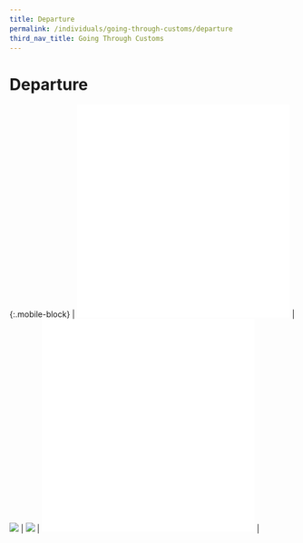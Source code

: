 ```yaml
---
title: Departure
permalink: /individuals/going-through-customs/departure
third_nav_title: Going Through Customs
---
```


# Departure

{:.mobile-block}
| ![](/images/whitebox.jpg) | [![](/images/Departure(1).jpg)](/individuals/going-through-customs/departure/tourist-refund-scheme) | [![](/images/Departure(2).jpg)](/individuals/going-through-customs/departure/three-quarter-tank-rule) | ![](/images/whitebox.jpg) |

